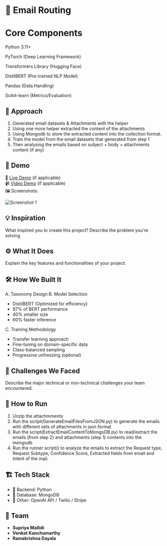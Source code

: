 # 🚀 Email Routing

# Core Components

Python 3.11+

PyTorch (Deep Learning Framework)

Transformers Library (Hugging Face)

DistilBERT (Pre-trained NLP Model)

Pandas (Data Handling)

Scikit-learn (Metrics/Evaluation)

## 🎯 Approach

1. Generated email datasets & Attachments with the helper
2. Using one more helper extracted the content of the attachments
3. Using Mongodb to store the extracted content into the collection format.
4. Train the model from the email datasets that generated from step 1
5. Then analysing the emails based on subject + body + attachments content (if any)

## 🎥 Demo

🔗 [Live Demo](#) (if applicable)  
📹 [Video Demo](#) (if applicable)  
🖼️ Screenshots:

![Screenshot 1](link-to-image)

## 💡 Inspiration

What inspired you to create this project? Describe the problem you're solving.

## ⚙️ What It Does

Explain the key features and functionalities of your project.

## 🛠️ How We Built It

A. Taxonomy Design
B. Model Selection

- DistilBERT (Optimized for efficiency)
- 97% of BERT performance
- 40% smaller size
- 60% faster inference

C. Training Methodology

- Transfer learning approach
- Fine-tuning on domain-specific data
- Class-balanced sampling
- Progressive unfreezing (optional)

## 🚧 Challenges We Faced

Describe the major technical or non-technical challenges your team encountered.

## 🏃 How to Run

1. Unzip the attachmments
2. Run the script(GenerateEmailFilesFromJSON.py) to generate the emails with different sets of attachments in json format
3. Run the script(ExtractEmailContentToMongoDB.py) to read/extract the emails (from step 2) and attachments (step 1) contents into the mongodb
4. Run the runner script() to analyze the emails to extract the Request type, Request Subtype, Confidence Score, Extracted fields from email and Intent of the mail.

## 🏗️ Tech Stack

- 🔹 Backend: Python
- 🔹 Database: MongoDB
- 🔹 Other: OpenAI API / Twilio / Stripe

## 👥 Team

- **Supriya Mallidi**
- **Venkat Kanchumarthy**
- **Ramakrishna Dayala**
